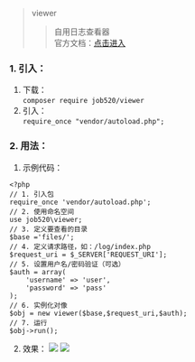 > viewer
>> 自用日志查看器  
>> 官方文档：[点击进入](http://doc.job520.net/web/#/page/edit/3/42)

### 1. 引入：
1. 下载：  
`
composer require job520/viewer
`
2. 引入：  
`
require_once "vendor/autoload.php";
`
### 2. 用法：
1. 示例代码：
```
<?php
// 1. 引入包
require_once 'vendor/autoload.php';
// 2. 使用命名空间
use job520\viewer;
// 3. 定义要查看的目录
$base ='files/';
// 4. 定义请求路径，如：/log/index.php
$request_uri = $_SERVER['REQUEST_URI'];
// 5. 设置用户名/密码验证（可选）
$auth = array(
    'username' => 'user',
    'password' => 'pass'
);
// 6. 实例化对像
$obj = new viewer($base,$request_uri,$auth);
// 7. 运行
$obj->run();
```
2. 效果：
![](http://doc.job520.net/server/../Public/Uploads/2019-02-06/5c5b013bbdc1d.png)
![](http://doc.job520.net/server/../Public/Uploads/2019-02-02/5c55ad1815087.png)
